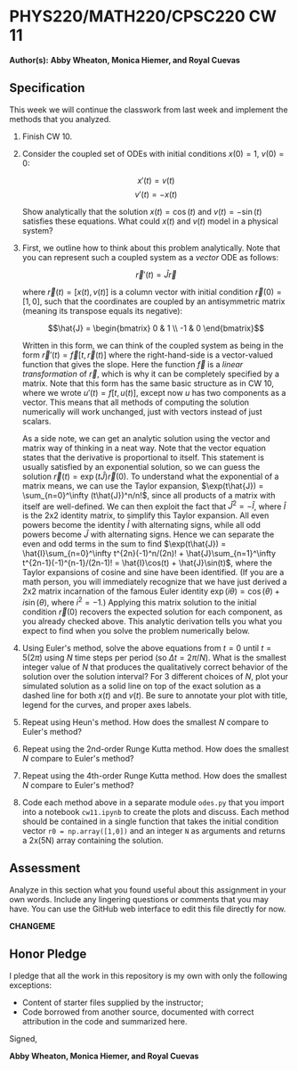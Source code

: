 # PHYS220/MATH220/CPSC220 CW 11

**Author(s):** **Abby Wheaton, Monica Hiemer, and Royal Cuevas**

## Specification

This week we will continue the classwork from last week and implement the methods that you analyzed.

1. Finish CW 10.

1. Consider the coupled set of ODEs with initial conditions $x(0) = 1$, $v(0) = 0$:
   
   $$x'(t) = v(t)$$
   $$v'(t) = -x(t)$$
   
   Show analytically that the solution $x(t) = \cos(t)$ and $v(t) = -\sin(t)$ satisfies these equations. What could $x(t)$ and $v(t)$ model in a physical system? 
   
1. First, we outline how to think about this problem analytically. Note that you can represent such a coupled system as a _vector_ ODE as follows:
   
   $$\vec{r}'(t) = \hat{J}\vec{r}$$
   
   where $\vec{r}(t) = [x(t), v(t)]$ is a column vector with initial condition $\vec{r}(0) = [1,0]$, such that the coordinates are coupled by an antisymmetric matrix (meaning its transpose equals its negative):
   
   $$\hat{J} = \begin{bmatrix} 0 & 1 \\ -1 & 0 \end{bmatrix}$$
   
   Written in this form, we can think of the coupled system as being in the form $\vec{r}'(t) = \vec{f}[t, \vec{r}(t)]$ where the right-hand-side is a vector-valued function that gives the slope. Here the function $\vec{f}$ is a _linear transformation_ of $\vec{r}$, which is why it can be completely specified by a matrix. Note that this form has the same basic structure as in CW 10, where we wrote $u'(t) = f[t, u(t)]$, except now $u$ has two components as a vector. This means that all methods of computing the solution numerically will work unchanged, just with vectors instead of just scalars.
   
   As a side note, we can get an analytic solution using the vector and matrix way of thinking in a neat way. Note that the vector equation states that the derivative is proportional to itself. This statement is usually satisfied by an exponential solution, so we can guess the solution $\vec{r}(t) = \exp(t\hat{J})\vec{r}(0)$. To understand what the exponential of a matrix means, we can use the Taylor expansion, $\exp(t\hat{J}) = \sum_{n=0}^\infty (t\hat{J})^n/n!$, since all products of a matrix with itself are well-defined. We can then exploit the fact that $\hat{J}^2 = -\hat{I}$, where $\hat{I}$ is the 2x2 identity matrix, to simplify this Taylor expansion. All even powers become the identity $\hat{I}$ with alternating signs, while all odd powers become $\hat{J}$ with alternating signs. Hence we can separate the even and odd terms in the sum to find $\exp(t\hat{J}) = \hat{I}\sum_{n=0}^\infty t^{2n}(-1)^n/(2n)! + \hat{J}\sum_{n=1}^\infty t^{2n-1}(-1)^{n-1}/(2n-1)! = \hat{I}\cos(t) + \hat{J}\sin(t)$, where the Taylor expansions of cosine and sine have been identified. (If you are a math person, you will immediately recognize that we have just derived a 2x2 matrix incarnation of the famous Euler identity $\exp(i\theta) = \cos(\theta) + i\sin(\theta)$, where $i^2 = -1$.) Applying this matrix solution to the initial condition $\vec{r}(0)$ recovers the expected solution for each component, as you already checked above. This analytic derivation tells you what you expect to find when you solve the problem numerically below.
   
1. Using Euler's method, solve the above equations from $t=0$ until $t= 5(2\pi)$ using $N$ time steps per period (so $\Delta t = 2\pi / N$). What is the smallest integer value of $N$ that produces the qualitatively correct behavior of the solution over the solution interval? For 3 different choices of $N$, plot your simulated solution as a solid line on top of the exact solution as a dashed line for both $x(t)$ and $v(t)$. Be sure to annotate your plot with title, legend for the curves, and proper axes labels. 
   
1. Repeat using Heun's method. How does the smallest $N$ compare to Euler's method?
   
1. Repeat using the 2nd-order Runge Kutta method. How does the smallest $N$ compare to Euler's method?
   
1. Repeat using the 4th-order Runge Kutta method. How does the smallest $N$ compare to Euler's method?

1.  Code each method above in a separate module `odes.py` that you import into a notebook `cw11.ipynb` to create the plots and discuss. Each method should be contained in a single function that takes the initial condition vector `r0 = np.array([1,0])` and an integer `N` as arguments and returns a 2x(5N) array containing the solution. 

## Assessment

Analyze in this section what you found useful about this assignment in your own words. Include any lingering questions or comments that you may have. You can use the GitHub web interface to edit this file directly for now.

**CHANGEME**

## Honor Pledge

I pledge that all the work in this repository is my own with only the following exceptions:

* Content of starter files supplied by the instructor;
* Code borrowed from another source, documented with correct attribution in the code and summarized here.

Signed,

**Abby Wheaton, Monica Hiemer, and Royal Cuevas**
